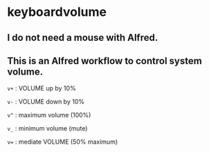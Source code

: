 # keyboardvolume

I do not need a mouse with Alfred.
--------------
This is an Alfred workflow to control system volume.
------------------

`v+` : VOLUME up by 10%

`v-` : VOLUME down by 10%

`v^` : maximum volume (100%)

`v_` : minimum volume (mute)

`v=` : mediate VOLUME (50% maximum)

